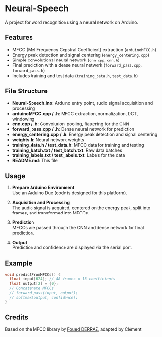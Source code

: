# Neural-Speech

A project for word recognition using a neural network on Arduino.

## Features

- MFCC (Mel Frequency Cepstral Coefficient) extraction (`arduinoMFCC.h`)
- Energy peak detection and signal centering (`energy_centering.cpp`)
- Simple convolutional neural network (`cnn.cpp`, `cnn.h`)
- Final prediction with a dense neural network (`forward_pass.cpp`, `forward_pass.h`)
- Includes training and test data (`training_data.h`, `test_data.h`)

## File Structure

- **Neural-Speech.ino**: Arduino entry point, audio signal acquisition and processing
- **arduinoMFCC.cpp / .h**: MFCC extraction, normalization, DCT, windowing
- **cnn.cpp / .h**: Convolution, pooling, flattening for the CNN
- **forward_pass.cpp / .h**: Dense neural network for prediction
- **energy_centering.cpp / .h**: Energy peak detection and signal centering
- **weights.h**: Neural network weights
- **training_data.h / test_data.h**: MFCC data for training and testing
- **training_batch.txt / test_batch.txt**: Raw data batches
- **training_labels.txt / test_labels.txt**: Labels for the data
- **README.md**: This file

## Usage

1. **Prepare Arduino Environment**  
   Use an Arduino Due (code is designed for this platform).

2. **Acquisition and Processing**  
   The audio signal is acquired, centered on the energy peak, split into frames, and transformed into MFCCs.

3. **Prediction**  
   MFCCs are passed through the CNN and dense network for final prediction.

4. **Output**  
   Prediction and confidence are displayed via the serial port.

## Example

```cpp
void predictFromMFCCs() {
  float input[624]; // 48 frames × 13 coefficients
  float output[2] = {0};
  // Concatenate MFCCs
  // forward_pass(input, output);
  // softmax(output, confidence);
}
```

## Credits

Based on the MFCC library by [Foued DERRAZ](https://github.com/FouedDrz/arduinoMFCC), adapted by Clément

